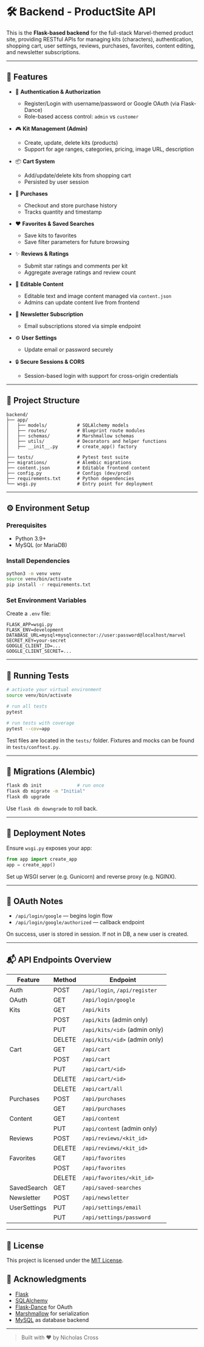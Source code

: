 # 🛠️ Backend - ProductSite API

This is the **Flask-based backend** for the full-stack Marvel-themed product site, providing RESTful APIs for managing kits (characters), authentication, shopping cart, user settings, reviews, purchases, favorites, content editing, and newsletter subscriptions.

---

## 🚀 Features

* 🔐 **Authentication & Authorization**

  * Register/Login with username/password or Google OAuth (via Flask-Dance)
  * Role-based access control: `admin` vs `customer`

* 🎮 **Kit Management (Admin)**

  * Create, update, delete kits (products)
  * Support for age ranges, categories, pricing, image URL, description

* 📦 **Cart System**

  * Add/update/delete kits from shopping cart
  * Persisted by user session

* 🛒 **Purchases**

  * Checkout and store purchase history
  * Tracks quantity and timestamp

* ❤️ **Favorites & Saved Searches**

  * Save kits to favorites
  * Save filter parameters for future browsing

* ✨ **Reviews & Ratings**

  * Submit star ratings and comments per kit
  * Aggregate average ratings and review count

* 📝 **Editable Content**

  * Editable text and image content managed via `content.json`
  * Admins can update content live from frontend

* 📧 **Newsletter Subscription**

  * Email subscriptions stored via simple endpoint

* ⚙️ **User Settings**

  * Update email or password securely

* 🔒 **Secure Sessions & CORS**

  * Session-based login with support for cross-origin credentials

---

## 📂 Project Structure

```
backend/
├── app/
│   ├── models/           # SQLAlchemy models
│   ├── routes/           # Blueprint route modules
│   ├── schemas/          # Marshmallow schemas
│   ├── utils/            # Decorators and helper functions
│   ├── __init__.py       # create_app() factory
│
├── tests/                # Pytest test suite
├── migrations/           # Alembic migrations
├── content.json          # Editable frontend content
├── config.py             # Configs (dev/prod)
├── requirements.txt      # Python dependencies
└── wsgi.py               # Entry point for deployment
```

---

## ⚙️ Environment Setup

### Prerequisites

* Python 3.9+
* MySQL (or MariaDB)

### Install Dependencies

```bash
python3 -m venv venv
source venv/bin/activate
pip install -r requirements.txt
```

### Set Environment Variables

Create a `.env` file:

```
FLASK_APP=wsgi.py
FLASK_ENV=development
DATABASE_URL=mysql+mysqlconnector://user:password@localhost/marvel
SECRET_KEY=your-secret
GOOGLE_CLIENT_ID=...
GOOGLE_CLIENT_SECRET=...
```

---

## 🧪 Running Tests

```bash
# activate your virtual environment
source venv/bin/activate

# run all tests
pytest

# run tests with coverage
pytest --cov=app
```

Test files are located in the `tests/` folder. Fixtures and mocks can be found in `tests/conftest.py`.

---

## 🔄 Migrations (Alembic)

```bash
flask db init             # run once
flask db migrate -m "Initial"
flask db upgrade
```

Use `flask db downgrade` to roll back.

---

## 🚀 Deployment Notes

Ensure `wsgi.py` exposes your app:

```python
from app import create_app
app = create_app()
```

Set up WSGI server (e.g. Gunicorn) and reverse proxy (e.g. NGINX).

---

## 🔐 OAuth Notes

* `/api/login/google` — begins login flow
* `/api/login/google/authorized` — callback endpoint

On success, user is stored in session. If not in DB, a new user is created.

---

## 📬 API Endpoints Overview

| Feature      | Method | Endpoint                      |
| ------------ | ------ | ----------------------------- |
| Auth         | POST   | `/api/login`, `/api/register` |
| OAuth        | GET    | `/api/login/google`           |
| Kits         | GET    | `/api/kits`                   |
|              | POST   | `/api/kits` (admin only)      |
|              | PUT    | `/api/kits/<id>` (admin only) |
|              | DELETE | `/api/kits/<id>` (admin only) |
| Cart         | GET    | `/api/cart`                   |
|              | POST   | `/api/cart`                   |
|              | PUT    | `/api/cart/<id>`              |
|              | DELETE | `/api/cart/<id>`              |
|              | DELETE | `/api/cart/all`               |
| Purchases    | POST   | `/api/purchases`              |
|              | GET    | `/api/purchases`              |
| Content      | GET    | `/api/content`                |
|              | PUT    | `/api/content` (admin only)   |
| Reviews      | POST   | `/api/reviews/<kit_id>`       |
|              | DELETE | `/api/reviews/<kit_id>`       |
| Favorites    | GET    | `/api/favorites`              |
|              | POST   | `/api/favorites`              |
|              | DELETE | `/api/favorites/<kit_id>`     |
| SavedSearch  | GET    | `/api/saved-searches`         |
| Newsletter   | POST   | `/api/newsletter`             |
| UserSettings | PUT    | `/api/settings/email`         |
|              | PUT    | `/api/settings/password`      |

---

## 📜 License

This project is licensed under the [MIT License](../LICENSE).

## 🙏 Acknowledgments

* [Flask](https://flask.palletsprojects.com/)
* [SQLAlchemy](https://www.sqlalchemy.org/)
* [Flask-Dance](https://flask-dance.readthedocs.io/) for OAuth
* [Marshmallow](https://marshmallow.readthedocs.io/) for serialization
* [MySQL](https://www.mysql.com/) as database backend

---

> Built with ❤️ by Nicholas Cross
